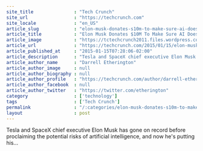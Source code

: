 ```yaml
---
site_title               : "Tech Crunch"
site_url                 : "https://techcrunch.com"
site_locale              : "en_US"
article_slug             : "elon-musk-donates-s10m-to-make-sure-ai-doesnt-go-the-way-of-skynet"
article_title            : "Elon Musk Donates $10M To Make Sure AI Doesn’t Go The Way Of Skynet"
article_image            : "https://tctechcrunch2011.files.wordpress.com/2014/10/elon-musk-tesla.jpg?w=764&h=400&crop=1"
article_url              : "https://techcrunch.com/2015/01/15/elon-musk-donates-10m-to-make-sure-ai-doesnt-go-the-way-of-skynet/"
article_published_at     : "2015-01-15T07:28:06-02:00"
article_description      : "Tesla and SpaceX chief executive Elon Musk has gone on record before proclaiming the potential risks of artificial intelligence, and now he's putting his..."
article_author_name      : "Darrell Etherington"
article_author_image     : null
article_author_biography : null
article_author_profile   : "https://techcrunch.com/author/darrell-etherington/"
article_author_facebook  : null
article_author_twitter   : "https://twitter.com/etherington"
category                 : ['technology']
tags                     : ['Tech Crunch']
permalink                : "/:categories/elon-musk-donates-s10m-to-make-sure-ai-doesnt-go-the-way-of-skynet/"
layout                   : post
---
```


Tesla and SpaceX chief executive Elon Musk has gone on record before proclaiming the potential risks of artificial intelligence, and now he's putting his...
